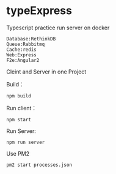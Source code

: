 # typeExpress
Typescript practice  run server on docker

    Database:RethinkDB
    Queue:Rabbitmq
    Cache:redis
    Web:Express
    F2e:Angular2

Cleint and Server in one Project 


Build：

    npm build

Run client：

    npm start

Run Server:

    npm run server

Use PM2

    pm2 start processes.json




